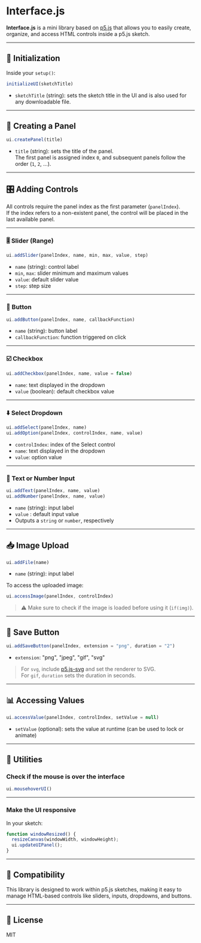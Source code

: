 # Interface.js

**Interface.js** is a mini library based on [p5.js](https://p5js.org) that allows you to easily create, organize, and access HTML controls inside a p5.js sketch.

---

## 🚀 Initialization

Inside your `setup()`:

```js
initializeUI(sketchTitle)
```

- `sketchTitle` (string): sets the sketch title in the UI and is also used for any downloadable file.

---

## 🧱 Creating a Panel

```js
ui.createPanel(title)
```

- `title` (string): sets the title of the panel.  
The first panel is assigned index `0`, and subsequent panels follow the order (`1`, `2`, ...).

---

## 🎛️ Adding Controls

All controls require the panel index as the first parameter (`panelIndex`).  
If the index refers to a non-existent panel, the control will be placed in the last available panel.

---

### 🎚️ Slider (Range)

```js
ui.addSlider(panelIndex, name, min, max, value, step)
```

- `name` (string): control label  
- `min`, `max`: slider minimum and maximum values  
- `value`: default slider value  
- `step`: step size

---

### 🔘 Button

```js
ui.addButton(panelIndex, name, callbackFunction)
```

- `name` (string): button label  
- `callbackFunction`: function triggered on click

---

### ☑️ Checkbox

```js
ui.addCheckbox(panelIndex, name, value = false)
```
- `name`: text displayed in the dropdown 
- `value` (boolean): default checkbox value

---

### ⬇️ Select Dropdown

```js
ui.addSelect(panelIndex, name)
ui.addOption(panelIndex, controlIndex, name, value)
```

- `controlIndex`: index of the Select control  
- `name`: text displayed in the dropdown  
- `value`: option value

---

### 📝 Text or Number Input

```js
ui.addText(panelIndex, name, value)
ui.addNumber(panelIndex, name, value)
```
- `name` (string): input label   
- `value` : default input value
- Outputs a `string` or `number`, respectively

---

## 📥 Image Upload

```js
ui.addFile(name)
```
- `name` (string): input label   

To access the uploaded image:

```js
ui.accessImage(panelIndex, controlIndex)
```

> ⚠️ Make sure to check if the image is loaded before using it (`if(img)`).

---

## 💾 Save Button

```js
ui.addSaveButton(panelIndex, extension = "png", duration = "2")
```

- `extension`: "png", "jpeg", "gif", "svg"  
> For `svg`, include [p5.js-svg](https://unpkg.com/p5.js-svg@1.6.0) and set the renderer to SVG.  
> For `gif`, `duration` sets the duration in seconds.

---

## 📊 Accessing Values

```js
ui.accessValue(panelIndex, controlIndex, setValue = null)
```

- `setValue` (optional): sets the value at runtime (can be used to lock or animate)

---

## 🧠 Utilities

### Check if the mouse is over the interface

```js
ui.mousehoverUI()
```

---

### Make the UI responsive

In your sketch:

```js
function windowResized() {
  resizeCanvas(windowWidth, windowHeight);
  ui.updateUIPanel();
}
```

---

## 🧩 Compatibility

This library is designed to work within p5.js sketches, making it easy to manage HTML-based controls like sliders, inputs, dropdowns, and buttons.

---

## 📄 License

MIT
